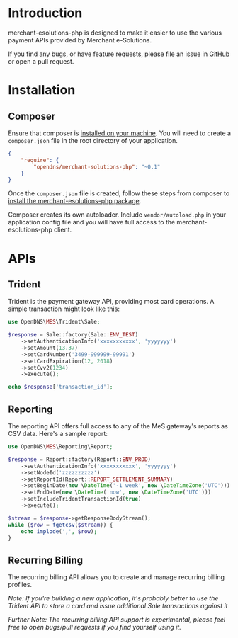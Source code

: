 # Introduction
merchant-esolutions-php is designed to make it easier to use the various payment
APIs provided by Merchant e-Solutions.

If you find any bugs, or have feature requests, please file an issue in
[GitHub](https://github.com/opendns/merchant-esolutions-php) or open a pull
request.

# Installation

## Composer
Ensure that composer is [installed on your machine](https://getcomposer.org/doc/00-intro.md).
You will need to create a `composer.json` file in the root
directory of your application.
```json
{
    "require": {
        "opendns/merchant-solutions-php": "~0.1"
    }
}
```

Once the `composer.json` file is created, follow these steps from composer to
[install the merchant-esolutions-php package](https://getcomposer.org/doc/00-intro.md#using-composer).

Composer creates its own autoloader. Include
`vendor/autoload.php` in your application config file and
you will have full access to the merchant-esolutions-php client.

# APIs

## Trident
Trident is the payment gateway API, providing most card operations. A simple
transaction might look like this:

```php
use OpenDNS\MES\Trident\Sale;

$response = Sale::factory(Sale::ENV_TEST)
    ->setAuthenticationInfo('xxxxxxxxxxx', 'yyyyyyy')
    ->setAmount(13.37)
    ->setCardNumber('3499-999999-99991')
    ->setCardExpiration(12, 2018)
    ->setCvv2(1234)
    ->execute();

echo $response['transaction_id'];
```

## Reporting
The reporting API offers full access to any of the MeS gateway's reports as CSV
data. Here's a sample report:

```php
use OpenDNS\MES\Reporting\Report;

$response = Report::factory(Report::ENV_PROD)
    ->setAuthenticationInfo('xxxxxxxxxxx', 'yyyyyyy')
    ->setNodeId('zzzzzzzzzz')
    ->setReportId(Report::REPORT_SETTLEMENT_SUMMARY)
    ->setBeginDate(new \DateTime('-1 week', new \DateTimeZone('UTC')))
    ->setEndDate(new \DateTime('now', new \DateTimeZone('UTC')))
    ->setIncludeTridentTransactionId(true)
    ->execute();

$stream = $response->getResponseBodyStream();
while ($row = fgetcsv($stream)) {
    echo implode(',', $row);
}
```

## Recurring Billing
The recurring billing API allows you to create and manage recurring billing
profiles.

_Note: If you're building a new application, it's probably better to use the Trident API to store a card and issue additional Sale transactions against it_

_Further Note: The recurring billing API support is experimental, please feel free to open bugs/pull requests if you find yourself using it._

